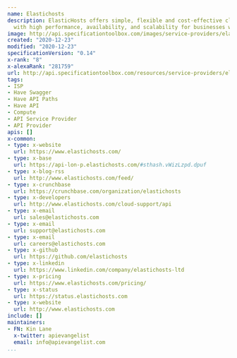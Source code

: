```yaml
---
name: Elastichosts
description: ElasticHosts offers simple, flexible and cost-effective cloud servers
  with high performance, availability, and scalability for businesses worldwide.
image: http://api.specificationtoolbox.com/images/service-providers/elastichosts.jpg
created: "2020-12-23"
modified: "2020-12-23"
specificationVersion: "0.14"
x-rank: "8"
x-alexaRank: "281759"
url: http://api.specificationtoolbox.com/resources/service-providers/elastichosts/
tags:
- ISP
- Have Swagger
- Have API Paths
- Have API
- Compute
- API Service Provider
- API Provider
apis: []
x-common:
- type: x-website
  url: https://www.elastichosts.com/
- type: x-base
  url: https://api-lon-p.elastichosts.com/#sthash.vWizLzpd.dpuf
- type: x-blog-rss
  url: http://www.elastichosts.com/feed/
- type: x-crunchbase
  url: https://crunchbase.com/organization/elastichosts
- type: x-developers
  url: http://www.elastichosts.com/cloud-support/api
- type: x-email
  url: sales@elastichosts.com
- type: x-email
  url: support@elastichosts.com
- type: x-email
  url: careers@elastichosts.com
- type: x-github
  url: https://github.com/elastichosts
- type: x-linkedin
  url: https://www.linkedin.com/company/elastichosts-ltd
- type: x-pricing
  url: https://www.elastichosts.com/pricing/
- type: x-status
  url: https://status.elastichosts.com
- type: x-website
  url: http://www.elastichosts.com
include: []
maintainers:
- FN: Kin Lane
  x-twitter: apievangelist
  email: info@apievangelist.com
...
```

